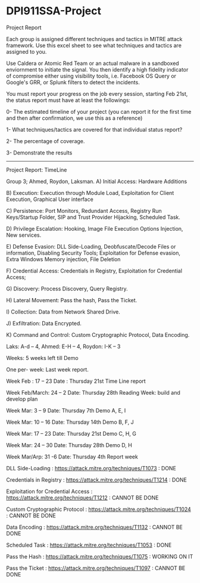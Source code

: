 # DPI911SSA-Project
Project Report

Each group is assigned different techniques and tactics in MITRE attack framework. Use this excel sheet to see what techniques and tactics are assigned to you. 

Use Caldera or Atomic Red Team or an actual malware in a sandboxed enviornment to initiate the signal. You then identify a high fidelity indicator of compromise either using visibility tools, i.e. Facebook OS Query or Google's GRR, or Splunk filters to detect the incidents. 

You must report your progress on the job every session, starting Feb 21st, the status report must have at least the followings:

0- The estimated timeline of your project (you can report it for the first time and then after confirmation, we use this as a reference)

1-  What techniques/tactics are covered for that individual status report?

2- The percentage of coverage. 

3- Demonstrate the results

-----------------------------------------------------------------------------------------------------------------

Project Report: TimeLine

Group 3; Ahmed, Roydon, Laksman.
A)	 Initial Access: Hardware Additions

B)	 Execution: Execution through Module Load, Exploitation for Client Execution, Graphical User interface

C)	Persistence:  Port Monitors, Redundant Access, Registry Run Keys/Startup Folder, SIP and Trust Provider 
Hijacking, Scheduled Task.

D)	 Privilege Escalation: Hooking, Image File Execution Options Injection, New services.

E)	 Defense Evasion: DLL Side-Loading, Deobfuscate/Decode Files or information, Disabling Security Tools; 
Exploitation for Defense evasion, Extra Windows Memory injection, File Deletion

F)	Credential Access: Credentials in Registry, Exploitation for Credential Access;

G)	 Discovery: Process Discovery, Query Registry.

H)	 Lateral Movement: Pass the hash, Pass the Ticket.

I)	 Collection: Data from Network Shared Drive.

J)	 Exfiltration: Data Encrypted.

K)	 Command and Control: Custom Cryptographic Protocol, Data Encoding.  

Laks: A-d – 4, Ahmed: E-H – 4, Roydon: I-K – 3

Weeks: 5 weeks left till Demo 

One per- week: Last week report. 

Week Feb : 17 – 23	Date : Thursday 21st  	Time Line report

Week Feb/March: 24 – 2	Date: Thursday 28th	Reading Week: build and develop plan

Week Mar: 3 – 9	Date: Thursday 7th	Demo A, E, I

Week Mar: 10 – 16	Date: Thursday 14th	Demo B, F, J

Week Mar: 17 – 23	Date: Thursday 21st	Demo C, H, G

Week Mar: 24 – 30	Date: Thursday 28th	Demo D, H

Week Mar/Arp: 31 -6	Date: Thursday 4th	Report week




DLL Side-Loading : https://attack.mitre.org/techniques/T1073 : DONE

Credentials in Registry : https://attack.mitre.org/techniques/T1214 : DONE

Exploitation for Credential Access : https://attack.mitre.org/techniques/T1212 : CANNOT BE DONE

Custom Cryptographic Protocol : https://attack.mitre.org/techniques/T1024 : CANNOT BE DONE

Data Encoding : https://attack.mitre.org/techniques/T1132 : CANNOT BE DONE

Scheduled Task : https://attack.mitre.org/techniques/T1053 : DONE

Pass the Hash : https://attack.mitre.org/techniques/T1075 : WORKING ON IT

Pass the Ticket : https://attack.mitre.org/techniques/T1097 : CANNOT BE DONE


